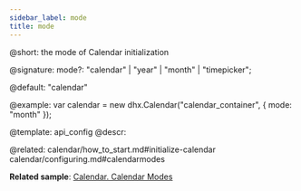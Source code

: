 ```yaml
---
sidebar_label: mode
title: mode
---          
```


@short: the mode of Calendar initialization

@signature: mode?: "calendar" | "year" | "month" | "timepicker";

@default:
"calendar"

@example: 
var calendar = new dhx.Calendar("calendar_container", {
    mode: "month"
});
 

@template:	api_config
@descr: 

@related:
calendar/how_to_start.md#initialize-calendar
calendar/configuring.md#calendarmodes

**Related sample**: [Calendar. Calendar Modes](https://snippet.dhtmlx.com/n9q0tc0q)